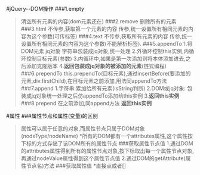 #jQuery--DOM操作
###1.empty
>清空所有元素的内容(dom元素还在)
###2.remove
>删除所有的元素
###3.html
>不传参,获取第一个元素的内容
>传参,统一设置所有相同元素的内容为这个参数(可传标签)
###4.text
>不传参,获取所有元素的内容
>传参,统一设置所有相同元素的内容为这个参数(不能解析标签).
###5.appendTo
>1.将DOM元素 jq对象 字符串包装成jq对象,统一处理
>2.外循环控制this实例,内循环控制目标元素(参数)
>3.内循环中,如果是第一次添加则将本体添加进去,之后添加克隆版本
>4.**返回包装成jq对象的被添加的元素**(链式编程)
###6.prependTo
>this.prependTo(目标元素),通过insertBefore(要添加的元素,div.firstChild),在目标元素之前添加,用法同appendTo方法
###7.append
>1.字符串:累加给所有元素(isString判断)
>2.DOM或jq对象: 包装成jq对象统一处理之后仿appendTo添加给this实例
>3.**返回this实例**
###8.prepend
>在之前添加,同append方法
>**返回this实例**

#属性
###属性节点和属性(变量)的区别
>属性可以属于任意的对象,而属性节点只属于DOM对象(nodeType/nodeName)
*所有的DOM都有一个attributes属性,这个属性按下标的方式存储了该DOM所有的属性节点
###获取属性节点值
>1.通过DOM的attributes属性得到所有的属性节点对象,按下标取出每一个属性节点对象,再通过nodeValue属性得到这个属性节点值
>2.通过DOM的getAttribute(属性节点名)方法
###获取属性值
*直接点或者[]








